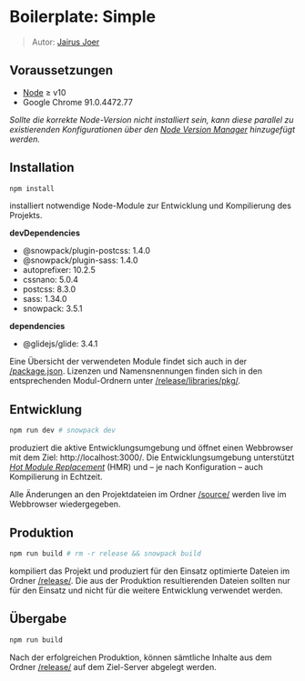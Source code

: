 # **Boilerplate: Simple**

> Autor: [Jairus Joer](https://github.com/jairusjoer)

## **Voraussetzungen**

- [Node](https://nodejs.org/en/) ≥ v10
- Google Chrome 91.0.4472.77

_Sollte die korrekte Node-Version nicht installiert sein, kann diese parallel zu existierenden Konfigurationen über den [Node Version Manager](https://github.com/nvm-sh/nvm) hinzugefügt werden._

## **Installation**

```bash
npm install
```

installiert notwendige Node-Module zur Entwicklung und Kompilierung des Projekts.

**devDependencies**

- @snowpack/plugin-postcss: 1.4.0
- @snowpack/plugin-sass: 1.4.0
- autoprefixer: 10.2.5
- cssnano: 5.0.4
- postcss: 8.3.0
- sass: 1.34.0
- snowpack: 3.5.1

**dependencies**

- @glidejs/glide: 3.4.1

Eine Übersicht der verwendeten Module findet sich auch in der <u>/package.json</u>. Lizenzen und Namensnennungen finden sich in den entsprechenden Modul-Ordnern unter <u>/release/libraries/pkg/</u>.

## **Entwicklung**

```bash
npm run dev # snowpack dev
```

produziert die aktive Entwicklungsumgebung und öffnet einen Webbrowser mit dem Ziel: http://localhost:3000/. Die Entwicklungsumgebung unterstützt [_Hot Module Replacement_](https://www.snowpack.dev/concepts/hot-module-replacement) (HMR) und – je nach Konfiguration – auch Kompilierung in Echtzeit.

Alle Änderungen an den Projektdateien im Ordner <u>/source/</u> werden live im Webbrowser wiedergegeben.

## **Produktion**

```bash
npm run build # rm -r release && snowpack build
```

kompiliert das Projekt und produziert für den Einsatz optimierte Dateien im Ordner <u>/release/</u>.<!--Während der Kompilierung wird der verwendete Code minifiziert und Kommentare werden entfernt. Ausgeschlossen davon sind Kommentare betreffend der Lizenz oder Namensnennung.--> Die aus der Produktion resultierenden Dateien sollten nur für den Einsatz und nicht für die weitere Entwicklung verwendet werden.

## **Übergabe**

```bash
npm run build
```

Nach der erfolgreichen Produktion, können sämtliche Inhalte aus dem Ordner <u>/release/</u> auf dem Ziel-Server abgelegt werden.
